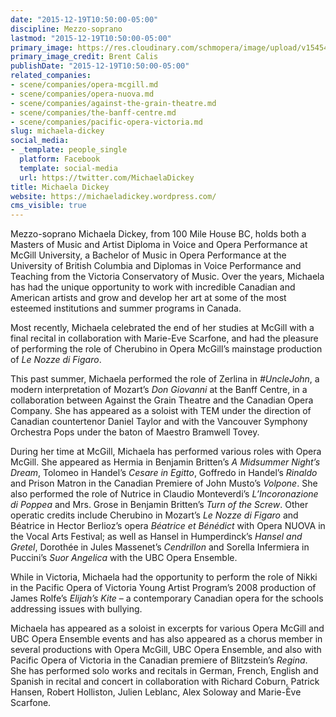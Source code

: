 ```yaml
---
date: "2015-12-19T10:50:00-05:00"
discipline: Mezzo-soprano
lastmod: "2015-12-19T10:50:00-05:00"
primary_image: https://res.cloudinary.com/schmopera/image/upload/v1545409169/media/webhook-uploads/1450540129503/2015-12-19---Michaela-Dickey.jpg.jpg
primary_image_credit: Brent Calis
publishDate: "2015-12-19T10:50:00-05:00"
related_companies:
- scene/companies/opera-mcgill.md
- scene/companies/opera-nuova.md
- scene/companies/against-the-grain-theatre.md
- scene/companies/the-banff-centre.md
- scene/companies/pacific-opera-victoria.md
slug: michaela-dickey
social_media:
- _template: people_single
  platform: Facebook
  template: social-media
  url: https://twitter.com/MichaelaDickey
title: Michaela Dickey
website: https://michaeladickey.wordpress.com/
cms_visible: true
---
```


Mezzo-soprano Michaela Dickey, from 100 Mile House BC, holds both a Masters of Music and Artist Diploma in Voice and Opera Performance at McGill University, a Bachelor of Music in Opera Performance at the University of British Columbia and Diplomas in Voice Performance and Teaching from the Victoria Conservatory of Music. Over the years, Michaela has had the unique opportunity to work with incredible Canadian and American artists and grow and develop her art at some of the most esteemed institutions and summer programs in Canada.

Most recently, Michaela celebrated the end of her studies at McGill with a final recital in collaboration with Marie-Eve Scarfone, and had the pleasure of performing the role of Cherubino in Opera McGill’s mainstage production of *Le Nozze di Figaro*.

This past summer, Michaela performed the role of Zerlina in *#UncleJohn*, a modern interpretation of Mozart’s *Don Giovanni* at the Banff Centre, in a collaboration between Against the Grain Theatre and the Canadian Opera Company. She has appeared as a soloist with TEM under the direction of Canadian countertenor Daniel Taylor and with the Vancouver Symphony Orchestra Pops under the baton of Maestro Bramwell Tovey.

During her time at McGill, Michaela has performed various roles with Opera McGill. She appeared as Hermia in Benjamin Britten’s *A Midsummer Night’s Dream*, Tolomeo in Handel’s *Cesare in Egitto*, Goffredo in Handel’s *Rinaldo* and Prison Matron in the Canadian Premiere of John Musto’s *Volpone*. She also performed the role of Nutrice in Claudio Monteverdi’s *L’Incoronazione di Poppea* and Mrs. Grose in Benjamin Britten’s *Turn of the Screw*. Other operatic credits include Cherubino in Mozart’s *Le Nozze di Figaro* and Béatrice in Hector Berlioz’s opera *Béatrice et Bénédict* with Opera NUOVA in the Vocal Arts Festival; as well as Hansel in Humperdinck’s *Hansel and Gretel*, Dorothée in Jules Massenet’s *Cendrillon* and Sorella Infermiera in Puccini’s *Suor Angelica* with the UBC Opera Ensemble.

While in Victoria, Michaela had the opportunity to perform the role of Nikki in the Pacific Opera of Victoria Young Artist Program’s 2008 production of James Rolfe’s *Elijah’s Kite* – a contemporary Canadian opera for the schools addressing issues with bullying.

Michaela has appeared as a soloist in excerpts for various Opera McGill and UBC Opera Ensemble events and has also appeared as a chorus member in several productions with Opera McGill, UBC Opera Ensemble, and also with Pacific Opera of Victoria in the Canadian premiere of Blitzstein’s *Regina*.  She has performed solo works and recitals in German, French, English and Spanish in recital and concert in collaboration with Richard Coburn, Patrick Hansen, Robert Holliston, Julien Leblanc, Alex Soloway and Marie-Ève Scarfone.
